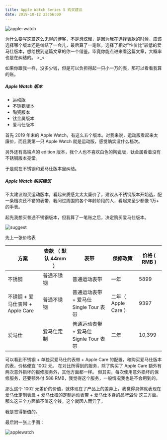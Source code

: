 ```yaml
---
title: Apple Watch Series 5 购买建议
date: 2019-10-12 23:56:00
---
```


![apple-watch](https://timeline229-image.oss-cn-hangzhou.aliyuncs.com/applewatch-5th-suggest/WechatIMG55.jpeg)

为什么要写这篇这么无聊的博客，不是想炫耀，是因为我在选择表款的时候，应该选择哪个版本还是纠结了一会儿，最后算了一笔账，选择了相对"性价比"较低的爱马仕版本，想给搜到这篇文章的你一个借鉴。毕竟你能点进来看这篇文章，大概率也是在纠结的。 >_<

如果你跟我一样，没多少钱，但是可以负担得起一只小一万的表，那可以看看我算的账。

<!--more-->

##### Apple Watch 版本

- 运动版
- 不锈钢版本
- 陶瓷版本
- 钛金属版本
- 爱马仕版本

首先 2019 年末的 Apple Watch，有这么五个版本。对我来说，运动版看起来太廉价，而且我第一只 Apple Watch 就是运动版，感觉确实没什么档次。

另外还有高端点的 edition 版本，我个人也不喜欢白色的陶瓷版，钛金属看着没有不锈钢版本亮堂。

于是就在不锈钢和爱马仕版本里纠结。

##### Apple Watch 购买建议

不太建议购买运动版本，看起来质感太太太廉价了，建议从不锈钢版本开始选，配一条档次还不错的表带，我问过周围的各个年龄阶段的人，看起来至少都像 1万+ 的手表。

起先我想买普通不锈钢版本，但我算了一笔账之后，决定购买爱马仕版本。

![suggest](https://timeline229-image.oss-cn-hangzhou.aliyuncs.com/applewatch-5th-suggest/Screen%20Shot%202019-10-12%20at%2023.51.44.png)

先上一张价格表

| 方案 | 表款 （ 默认 44mm ） | 表带  | 保修政策 | 价格 ( RMB ) |
| ---- |  ----  | ----  | ---- | ---- |
| 不锈钢 | 普通不锈钢  | 普通运动表带 | 一年 | 5899|
| 不锈钢 + 爱马仕表带 + Apple Care| 普通不锈钢  | 普通运动表带 + 爱马仕 Single Tour 表带 | 二年（ Apple Care ） | 9397
| 爱马仕 | 爱马仕定制 | 普通运动表带 + 爱马仕 Signle Tour 表带 | 二年 | 10,399

可以看到不锈钢 + 单独买爱马仕的表带 + Apple Care 的配置，和购买爱马仕版本的表，价格便宜 1002 元。
在对比所得到的服务，除了购买了 Apple Care 额外有两次意外损坏的报修服务外，其他方面都一样。
但其实，每次使用意外损坏的保修服务，还要额外付 588 RMB，我觉得这个服务，一般情况我也是不会用到的。

那么这个 1002 元差价的价值，就体现在了产品上的差异上，我觉得具体就表现在 爱马仕定制表盘 + 爱马仕橙的定制运动表带 + 爱马仕本身的品牌溢价 这三方面。那么这三个方面值不值这个钱，这个就因人而异了。

我是觉得挺值的。

最后附一张上手图：

![applewatch](https://timeline229-image.oss-cn-hangzhou.aliyuncs.com/applewatch-5th-suggest/WechatIMG56.jpeg)